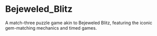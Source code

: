 # Bejeweled_Blitz
A match-three puzzle game akin to Bejeweled Blitz, featuring the iconic gem-matching mechanics and timed games.
